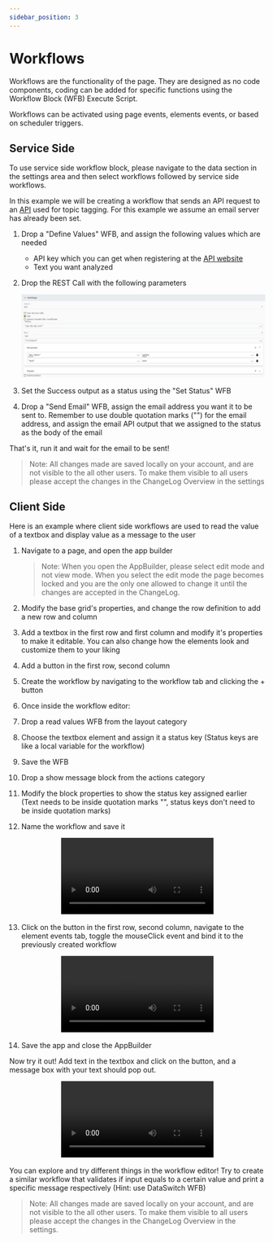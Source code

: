 ```yaml
---
sidebar_position: 3
---
```


# Workflows

Workflows are the functionality of the page. They are designed as no code components, coding can be added for specific functions using the Workflow Block (WFB) Execute Script.

Workflows can be activated using page events, elements events, or based on scheduler triggers.

## Service Side

To use service side workflow block, please navigate to the data section in the settings area and then select workflows followed by service side workflows.

In this example we will be creating a workflow that sends an API request to an [API](https://www.nlp-api.com/) used for topic tagging. For this example we assume an email server has already been set.

1. Drop a "Define Values" WFB, and assign the following values which are needed
   - API key which you can get when registering at the [API website](https://www.nlp-api.com/)
   - Text you want analyzed
2. Drop the REST Call with the following parameters
    <center>

   ![API parameters](../../static/media/tut3-1.png)

   </center>

3. Set the Success output as a status using the "Set Status" WFB
4. Drop a "Send Email" WFB, assign the email address you want it to be sent to. Remember to use double quotation marks ("") for the email address, and assign the email API output that we assigned to the status as the body of the email

That's it, run it and wait for the email to be sent!

> Note: All changes made are saved locally on your account, and are not visible to the all other users. To make them visible to all users please accept the changes in the ChangeLog Overview in the settings

## Client Side

Here is an example where client side workflows are used to read the value of a textbox and display value as a message to the user

1. Navigate to a page, and open the app builder

   > Note: When you open the AppBuilder, please select edit mode and not view mode. When you select the edit mode the page becomes locked and you are the only one allowed to change it until the changes are accepted in the ChangeLog.

2. Modify the base grid's properties, and change the row definition to add a new row and column
3. Add a textbox in the first row and first column and modify it's properties to make it editable. You can also change how the elements look and customize them to your liking
4. Add a button in the first row, second column
5. Create the workflow by navigating to the workflow tab and clicking the + button
6. Once inside the workflow editor:
7. Drop a read values WFB from the layout category
8. Choose the textbox element and assign it a status key (Status keys are like a local variable for the workflow)
9. Save the WFB
10. Drop a show message block from the actions category
11. Modify the block properties to show the status key assigned earlier (Text needs to be inside quotation marks "", status keys don't need to be inside quotation marks)
12. Name the workflow and save it

<center>

<video controls="controls">
  <source src="/media/tut3-2.mov" />
</video>

</center>

13. Click on the button in the first row, second column, navigate to the element events tab, toggle the mouseClick event and bind it to the previously created workflow

<center>

<video controls="controls">
  <source src="/media/tut3-3.mov" />
</video>

</center>

14. Save the app and close the AppBuilder

Now try it out! Add text in the textbox and click on the button, and a message box with your text should pop out.

<center>

<video controls="controls">
  <source src="/media/tut3-4.mov" />
</video>

</center>

You can explore and try different things in the workflow editor! Try to create a similar workflow that validates if input equals to a certain value and print a specific message respectively (Hint: use DataSwitch WFB)

> Note: All changes made are saved locally on your account, and are not visible to the all other users. To make them visible to all users please accept the changes in the ChangeLog Overview in the settings.
